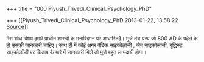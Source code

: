 +++
title = "000 Piyush_Trivedi_Clinical_Psychology_PhD"

+++
[[Piyush_Trivedi_Clinical_Psychology_PhD	2013-01-22, 13:58:22 [Source](https://groups.google.com/g/bvparishat/c/0z7cUSH8pOY)]]



मेरा शोध विषय हमारे प्राचीन शास्त्रों के मनोविज्ञान पर आधारितहै। मुजे तंत्र ग्रन्थ जो 800 AD के पहेले के हो उसकी जानकारी चाहिए। साथ ही में कोई अगर वैदिक साइकोलॉजी , जैन साइकोलॉजी, बुद्धिस्ट साइकोलॉजी पर किताब के बारे में जानकारी मिले तो मुजे बहुत लाभदायी होगा।  

